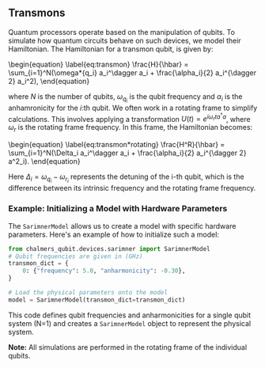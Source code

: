 ## Transmons

Quantum processors operate based on the manipulation of qubits. To simulate how quantum circuits behave on such devices, we model their Hamiltonian. The Hamiltonian for a transmon qubit, is given by:

\begin{equation}
\label{eq:transmon}
\frac{H}{\hbar} = \sum\_{i=1}^N(\omega\*{q_i} a_i^\dagger a_i + \frac{\alpha_i}{2} a_i^{\dagger 2} a_i^2),
\end{equation}

where $N$ is the number of qubits, $\omega_{q_i}$ is the qubit frequency and $\alpha_i$ is the anhamronicity for the $i$:th qubit. We often work in a rotating frame to simplify calculations. This involves applying a transformation $U(t) = e^{i\omega_r t a^\dagger a}$, where $\omega_r$ is the rotating frame frequency. In this frame, the Hamiltonian becomes:

\begin{equation}
\label{eq:transmon\*rotating}
\frac{H^R}{\hbar} = \sum\_{i=1}^N(\Delta_i a_i^\dagger a_i + \frac{\alpha_i}{2} a_i^{\dagger 2} a^2_i).
\end{equation}

Here $\Delta_i = \omega_{q_i} - \omega_{r_i}$ represents the detuning of the i-th qubit, which is the difference between its intrinsic frequency and the rotating frame frequency.

### Example: Initializing a Model with Hardware Parameters

The `SarimnerModel` allows us to create a model with specific hardware parameters. Here's an example of how to initialize such a model:

```python
from chalmers_qubit.devices.sarimner import SarimnerModel
# Qubit frequencies are given in (GHz)
transmon_dict = {
    0: {"frequency": 5.0, "anharmonicity": -0.30},
}

# Load the physical parameters onto the model
model = SarimnerModel(transmon_dict=transmon_dict)
```

This code defines qubit frequencies and anharmonicities for a single qubit system (N=1) and creates a `SarimnerModel` object to represent the physical system.

**Note:** All simulations are performed in the rotating frame of the individual qubits.
